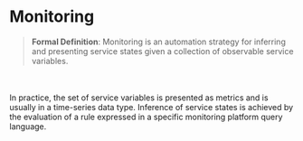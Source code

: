 # Monitoring
> **Formal Definition**: Monitoring is an automation strategy for inferring and presenting service states given a collection of observable service variables.
<br/>

<br/>
In practice, the set of service variables is presented as metrics and is usually in a time-series data type. Inference of service states is achieved by the evaluation of a rule expressed in a specific monitoring platform query language.
<br/>

